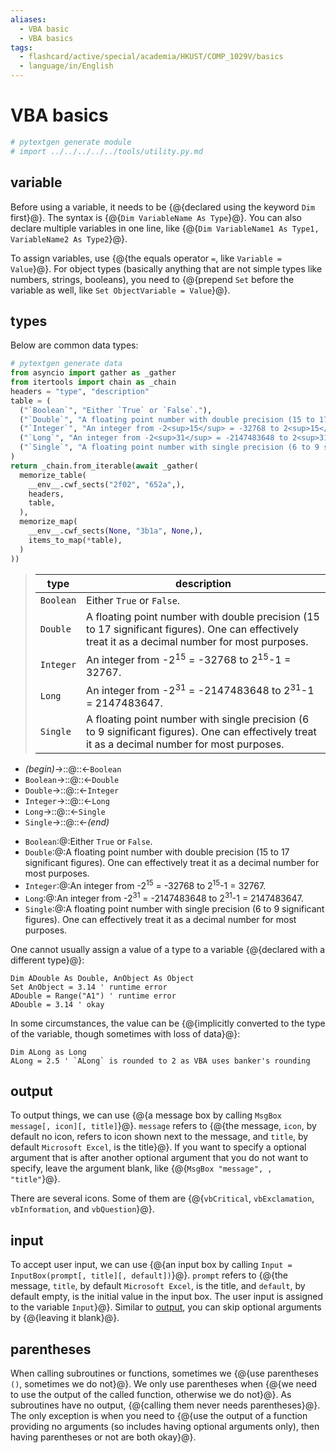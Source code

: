 ```yaml
---
aliases:
  - VBA basic
  - VBA basics
tags:
  - flashcard/active/special/academia/HKUST/COMP_1029V/basics
  - language/in/English
---
```


# VBA basics

```Python
# pytextgen generate module
# import ../../../../../tools/utility.py.md
```

## variable

Before using a variable, it needs to be {@{declared using the keyword `Dim` first}@}. The syntax is {@{`Dim VariableName As Type`}@}. You can also declare multiple variables in one line, like {@{`Dim VariableName1 As Type1, VariableName2 As Type2`}@}. <!--SR:!2027-07-05,895,330!2027-01-18,820,330!2026-06-22,651,330-->

To assign variables, use {@{the equals operator `=`, like `Variable = Value`}@}. For object types (basically anything that are not simple types like numbers, strings, booleans), you need to {@{prepend `Set` before the variable as well, like `Set ObjectVariable = Value`}@}. <!--SR:!2028-11-02,1349,350!2025-12-29,476,310-->

## types

Below are common data types:

```Python
# pytextgen generate data
from asyncio import gather as _gather
from itertools import chain as _chain
headers = "type", "description"
table = (
  ("`Boolean`", "Either `True` or `False`."),
  ("`Double`", "A floating point number with double precision (15 to 17 significant figures). One can effectively treat it as a decimal number for most purposes.",),
  ("`Integer`", "An integer from -2<sup>15</sup> = -32768 to 2<sup>15</sup>-1 = 32767.",),
  ("`Long`", "An integer from -2<sup>31</sup> = -2147483648 to 2<sup>31</sup>-1 = 2147483647.",),
  ("`Single`", "A floating point number with single precision (6 to 9 significant figures). One can effectively treat it as a decimal number for most purposes.",),
)
return _chain.from_iterable(await _gather(
  memorize_table(
    __env__.cwf_sects("2f02", "652a",),
    headers,
    table,
  ),
  memorize_map(
    __env__.cwf_sects(None, "3b1a", None,),
    items_to_map(*table),
  )
))
```

<!--pytextgen generate section="2f02"--><!-- The following content is generated at 2024-03-07T00:04:17.315438+08:00. Any edits will be overridden! -->

> | type | description |
> |-|-|
> | `Boolean` | Either `True` or `False`. |
> | `Double` | A floating point number with double precision (15 to 17 significant figures). One can effectively treat it as a decimal number for most purposes. |
> | `Integer` | An integer from -2<sup>15</sup> = -32768 to 2<sup>15</sup>-1 = 32767. |
> | `Long` | An integer from -2<sup>31</sup> = -2147483648 to 2<sup>31</sup>-1 = 2147483647. |
> | `Single` | A floating point number with single precision (6 to 9 significant figures). One can effectively treat it as a decimal number for most purposes. |

<!--/pytextgen-->

<!--pytextgen generate section="652a"--><!-- The following content is generated at 2024-03-07T00:04:17.291438+08:00. Any edits will be overridden! -->

- _(begin)_→::@::←`Boolean` <!--SR:!2025-04-08,334,345!2028-02-28,1156,350-->
- `Boolean`→::@::←`Double` <!--SR:!2028-06-12,1238,350!2025-07-21,147,310-->
- `Double`→::@::←`Integer` <!--SR:!2026-05-07,567,330!2027-03-14,856,330-->
- `Integer`→::@::←`Long` <!--SR:!2025-07-31,359,290!2027-11-05,1045,345-->
- `Long`→::@::←`Single` <!--SR:!2025-08-03,313,305!2027-11-02,1043,345-->
- `Single`→::@::←_(end)_ <!--SR:!2028-02-23,1152,350!2028-11-19,1363,350-->

<!--/pytextgen-->

<!--pytextgen generate section="3b1a"--><!-- The following content is generated at 2024-03-07T00:04:17.302448+08:00. Any edits will be overridden! -->

- `Boolean`:@:Either `True` or `False`. <!--SR:!2028-05-31,1230,350-->
- `Double`:@:A floating point number with double precision (15 to 17 significant figures). One can effectively treat it as a decimal number for most purposes. <!--SR:!2026-12-22,796,330-->
- `Integer`:@:An integer from -2<sup>15</sup> = -32768 to 2<sup>15</sup>-1 = 32767. <!--SR:!2029-06-28,1553,365-->
- `Long`:@:An integer from -2<sup>31</sup> = -2147483648 to 2<sup>31</sup>-1 = 2147483647. <!--SR:!2026-11-23,766,330-->
- `Single`:@:A floating point number with single precision (6 to 9 significant figures). One can effectively treat it as a decimal number for most purposes. <!--SR:!2026-11-15,698,310-->

<!--/pytextgen-->

One cannot usually assign a value of a type to a variable {@{declared with a different type}@}: <!--SR:!2027-02-17,835,330-->

```VB
Dim ADouble As Double, AnObject As Object
Set AnObject = 3.14 ' runtime error
ADouble = Range("A1") ' runtime error
ADouble = 3.14 ' okay
```

In some circumstances, the value can be {@{implicitly converted to the type of the variable, though sometimes with loss of data}@}: <!--SR:!2027-12-17,1077,345-->

```VB
Dim ALong as Long
ALong = 2.5 ' `ALong` is rounded to 2 as VBA uses banker's rounding
```

## output

To output things, we can use {@{a message box by calling `MsgBox message[, icon][, title]`}@}. `message` refers to {@{the message, `icon`, by default no icon, refers to icon shown next to the message, and `title`, by default `Microsoft Excel`, is the title}@}. If you want to specify a optional argument that is after another optional argument that you do not want to specify, leave the argument blank, like {@{`MsgBox "message", , "title"`}@}. <!--SR:!2027-02-28,786,325!2025-09-29,408,305!2027-06-16,881,330-->

There are several icons. Some of them are {@{`vbCritical`, `vbExclamation`, `vbInformation`, and `vbQuestion`}@}. <!--SR:!2025-10-04,381,265-->

## input

To accept user input, we can use {@{an input box by calling `Input = InputBox(prompt[, title][, default])`}@}. `prompt` refers to {@{the message, `title`, by default `Microsoft Excel`, is the title, and `default`, by default empty, is the initial value in the input box. The user input is assigned to the variable `Input`}@}. Similar to [output](#output), you can skip optional arguments by {@{leaving it blank}@}. <!--SR:!2027-04-25,854,310!2028-01-13,1099,345!2027-06-25,962,350-->

## parentheses

When calling subroutines or functions, sometimes we {@{use parentheses `()`, sometimes we do not}@}. We only use parentheses when {@{we need to use the output of the called function, otherwise we do not}@}. As subroutines have no output, {@{calling them never needs parentheses}@}. The only exception is when you need to {@{use the output of a function providing no arguments (so includes having optional arguments only), then having parentheses or not are both okay}@}. <!--SR:!2026-09-20,720,330!2026-06-26,655,330!2026-01-02,479,310!2026-01-18,481,305-->
